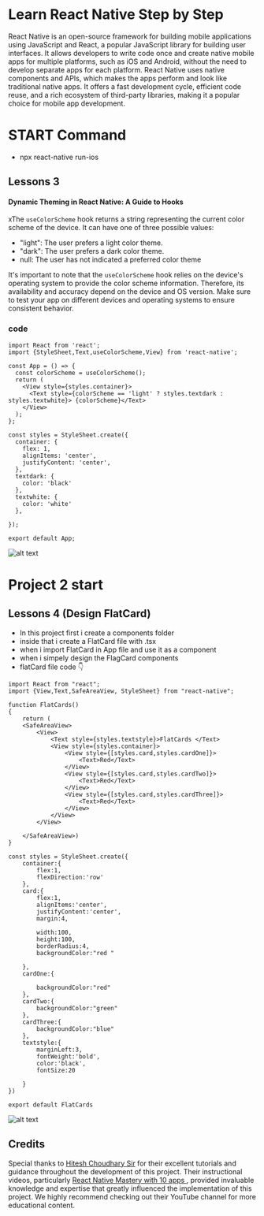 
# Learn React Native Step by Step 
React Native is an open-source framework for building mobile applications using JavaScript and React, a popular JavaScript library for building user interfaces. It allows developers to write code once and create native mobile apps for multiple platforms, such as iOS and Android, without the need to develop separate apps for each platform. React Native uses native components and APIs, which makes the apps perform and look like traditional native apps. It offers a fast development cycle, efficient code reuse, and a rich ecosystem of third-party libraries, making it a popular choice for mobile app development.

# START Command
- npx react-native run-ios

## Lessons 3

#### Dynamic Theming in React Native: A Guide to Hooks

xThe `useColorScheme` hook returns a string representing the current color scheme of the device. It can have one of three possible values:

- "light": The user prefers a light color theme.
- "dark": The user prefers a dark color theme.
- null: The user has not indicated a preferred color theme

It's important to note that the `useColorScheme` hook relies on the device's operating system to provide the color scheme information. Therefore, its availability and accuracy depend on the device and OS version. Make sure to test your app on different devices and operating systems to ensure consistent behavior.
### code
````
import React from 'react';
import {StyleSheet,Text,useColorScheme,View} from 'react-native';
````
````
const App = () => {
  const colorScheme = useColorScheme();
  return (
    <View style={styles.container}>
      <Text style={colorScheme == 'light' ? styles.textdark : styles.textwhite}> {colorScheme}</Text>
    </View>
  );
};
````
````
const styles = StyleSheet.create({
  container: {
    flex: 1,
    alignItems: 'center',
    justifyContent: 'center',
  },
  textdark: {
    color: 'black'
  },
  textwhite: {
    color: 'white'
  },

});
````
````
export default App;
````
![alt text](/projectImages/Project1.png)

# Project 2 start 


## Lessons 4 (Design FlatCard)
- In this project first i create a components folder 
- inside that i create a FlatCard file with .tsx
- when i import FlatCard in App file and use it as a component 
- when i simpely design the FlagCard components
- flatCard file code  👇
````
import React from "react";
import {View,Text,SafeAreaView, StyleSheet} from "react-native";
````
````
function FlatCards()
{
    return (
    <SafeAreaView>
        <View>
            <Text style={styles.textstyle}>FlatCards </Text>
            <View style={styles.container}>
                <View style={[styles.card,styles.cardOne]}>
                    <Text>Red</Text>
                </View>
                <View style={[styles.card,styles.cardTwo]}>
                    <Text>Red</Text>
                </View>
                <View style={[styles.card,styles.cardThree]}>
                    <Text>Red</Text>
                </View>
            </View>
        </View>

    </SafeAreaView>)
}
````
````
const styles = StyleSheet.create({
    container:{ 
        flex:1,
        flexDirection:'row'
    },
    card:{
        flex:1,
        alignItems:'center',
        justifyContent:'center',
        margin:4,
    
        width:100,
        height:100,
        borderRadius:4,
        backgroundColor:"red "
        
    },
    cardOne:{
        
        backgroundColor:"red"
    },
    cardTwo:{
        backgroundColor:"green"
    },
    cardThree:{
        backgroundColor:"blue"
    },
    textstyle:{
        marginLeft:3,
        fontWeight:'bold',
        color:'black',
        fontSize:20

    }
})
````
````
export default FlatCards
````
![alt text](/projectImages/Project2part1.png)

#### 





## Credits

Special thanks to [Hitesh Choudhary Sir](https://www.youtube.com/@HiteshChoudharydotcom) for their excellent tutorials and guidance throughout the development of this project. Their instructional videos, particularly [React Native Mastery with 10 apps ](https://www.youtube.com/watch?v=kGtEax1WQFg&list=PLRAV69dS1uWSjBBJ-egNNOd4mdblt1P4c&pp=iAQB), provided invaluable knowledge and expertise that greatly influenced the implementation of this project. We highly recommend checking out their YouTube channel for more educational content.

